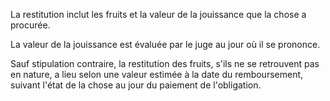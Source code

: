 La restitution inclut les fruits et la valeur de la jouissance que la chose a procurée.


La valeur de la jouissance est évaluée par le juge au jour où il se prononce.


Sauf stipulation contraire, la restitution des fruits, s'ils ne se retrouvent pas en nature, a lieu selon une valeur estimée à la date du remboursement, suivant l'état de la chose au jour du paiement de l'obligation.


